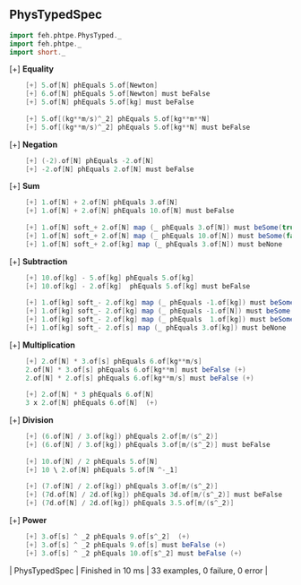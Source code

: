 ## PhysTypedSpec
  
```scala
import feh.phtpe.PhysTyped._
import feh.phtpe._
import short._
```  
 
[+] __Equality__
```scala
    [+] 5.of[N] phEquals 5.of[Newton]
    [+] 6.of[N] phEquals 5.of[Newton] must beFalse
    [+] 5.of[N] phEquals 5.of[kg] must beFalse
    
    [+] 5.of[(kg**m/s)^_2] phEquals 5.of[kg**m**N]
    [+] 5.of[(kg**m/s)^_2] phEquals 5.of[kg**N] must beFalse
```

[+] __Negation__
```scala
    [+] (-2).of[N] phEquals -2.of[N]
    [+] -2.of[N] phEquals 2.of[N] must beFalse
```  
             
[+] __Sum__
```scala
    [+] 1.of[N] + 2.of[N] phEquals 3.of[N]
    [+] 1.of[N] + 2.of[N] phEquals 10.of[N] must beFalse
    
    [+] 1.of[N] soft_+ 2.of[N] map (_ phEquals 3.of[N]) must beSome(true)
    [+] 1.of[N] soft_+ 2.of[N] map (_ phEquals 10.of[N]) must beSome(false)
    [+] 1.of[N] soft_+ 2.of[kg] map (_ phEquals 3.of[N]) must beNone
```

[+] __Subtraction__
```scala
    [+] 10.of[kg] - 5.of[kg] phEquals 5.of[kg]
    [+] 10.of[kg] - 2.of[kg]  phEquals 5.of[kg] must beFalse
    
    [+] 1.of[kg] soft_- 2.of[kg] map (_ phEquals -1.of[kg]) must beSome(true)
    [+] 1.of[kg] soft_- 2.of[kg] map (_ phEquals -1.of[N]) must beSome(false)
    [+] 1.of[kg] soft_- 2.of[kg] map (_ phEquals  1.of[kg]) must beSome(false)
    [+] 1.of[kg] soft_- 2.of[s] map (_ phEquals 3.of[kg]) must beNone
```

[+] __Multiplication__
```scala
    [+] 2.of[N] * 3.of[s] phEquals 6.of[kg**m/s]
    2.of[N] * 3.of[s] phEquals 6.of[kg**m] must beFalse (+)    
    2.of[N] * 2.of[s] phEquals 6.of[kg**m/s] must beFalse (+)    
    
    [+] 2.of[N] * 3 phEquals 6.of[N]
    3 x 2.of[N] phEquals 6.of[N]  (+)
```  

[+] __Division__
```scala
    [+] (6.of[N] / 3.of[kg]) phEquals 2.of[m/(s^_2)]
    [+] (6.of[N] / 3.of[kg]) phEquals 3.of[m/(s^_2)] must beFalse
    
    [+] 10.of[N] / 2 phEquals 5.of[N]
    [+] 10 \ 2.of[N] phEquals 5.of[N ^-_1]
    
    [+] (7.of[N] / 2.of[kg]) phEquals 3.of[m/(s^_2)]
    [+] (7d.of[N] / 2d.of[kg]) phEquals 3d.of[m/(s^_2)] must beFalse
    [+] (7d.of[N] / 2d.of[kg]) phEquals 3.5.of[m/(s^_2)]     
```
            
[+] __Power__
```scala    
    [+] 3.of[s] ^ _2 phEquals 9.of[s^_2]  (+)    
    [+] 3.of[s] ^ _2 phEquals 9.of[s] must beFalse (+)    
    [+] 3.of[s] ^ _2 phEquals 10.of[s^_2] must beFalse (+)  
```                         
            
| PhysTypedSpec | Finished in 10 ms | 33 examples, 0 failure, 0 error |